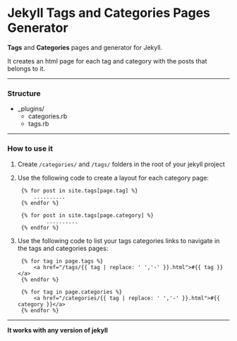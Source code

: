 # Jekyll Tags and Categories Pages Generator


**Tags** and **Categories** pages and generator for Jekyll.

It creates an html page for each tag and category with the posts that belongs to it.

---

### Structure

- _plugins/
	- categories.rb
	- tags.rb

---

### How to use it

1. Create `/categories/` and `/tags/` folders in the root of your jekyll project 

3. Use the following code to create a layout for each category page:

		{% for post in site.tags[page.tag] %}
  			..........
		{% endfor %}

		{% for post in site.tags[page.category] %}
        		..........
		{% endfor %}
	
4. Use the following code to list your tags categories links to navigate in the tags and categories pages:

		{% for tag in page.tags %}
			<a href="/tags/{{ tag | replace: ' ','-' }}.html">#{{ tag }}</a>
		{% endfor %}

		{% for tag in page.categories %}
			<a href="/categories/{{ tag | replace: ' ','-' }}.html">#{{ category }}</a>
		{% endfor %}

---

**It works with any version of jekyll**
